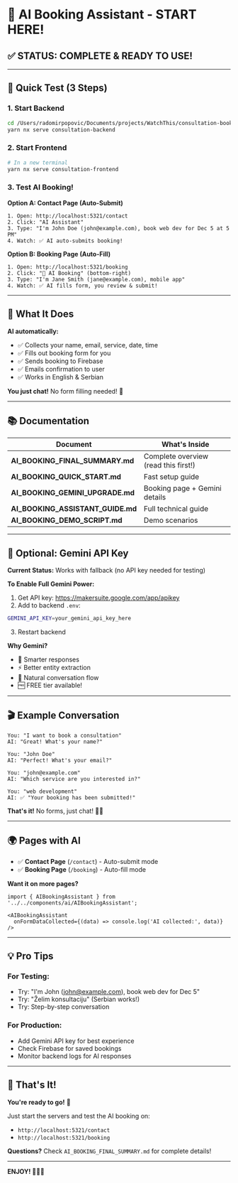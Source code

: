 # 🤖 AI Booking Assistant - START HERE!

## ✅ STATUS: COMPLETE & READY TO USE!

---

## 🚀 Quick Test (3 Steps)

### 1. Start Backend
```bash
cd /Users/radomirpopovic/Documents/projects/WatchThis/consultation-booking
yarn nx serve consultation-backend
```

### 2. Start Frontend
```bash
# In a new terminal
yarn nx serve consultation-frontend
```

### 3. Test AI Booking!

**Option A: Contact Page (Auto-Submit)**
```
1. Open: http://localhost:5321/contact
2. Click: "AI Assistant"
3. Type: "I'm John Doe (john@example.com), book web dev for Dec 5 at 5 PM"
4. Watch: ✅ AI auto-submits booking!
```

**Option B: Booking Page (Auto-Fill)**
```
1. Open: http://localhost:5321/booking
2. Click: "🤖 AI Booking" (bottom-right)
3. Type: "I'm Jane Smith (jane@example.com), mobile app"
4. Watch: ✅ AI fills form, you review & submit!
```

---

## 🎯 What It Does

**AI automatically:**
- ✅ Collects your name, email, service, date, time
- ✅ Fills out booking form for you
- ✅ Sends booking to Firebase
- ✅ Emails confirmation to user
- ✅ Works in English & Serbian

**You just chat!** No form filling needed! 🎉

---

## 📚 Documentation

| Document | What's Inside |
|----------|---------------|
| **AI_BOOKING_FINAL_SUMMARY.md** | Complete overview (read this first!) |
| **AI_BOOKING_QUICK_START.md** | Fast setup guide |
| **AI_BOOKING_GEMINI_UPGRADE.md** | Booking page + Gemini details |
| **AI_BOOKING_ASSISTANT_GUIDE.md** | Full technical guide |
| **AI_BOOKING_DEMO_SCRIPT.md** | Demo scenarios |

---

## 🔑 Optional: Gemini API Key

**Current Status:** Works with fallback (no API key needed for testing)

**To Enable Full Gemini Power:**
1. Get API key: https://makersuite.google.com/app/apikey
2. Add to backend `.env`:
```bash
GEMINI_API_KEY=your_gemini_api_key_here
```
3. Restart backend

**Why Gemini?**
- 🚀 Smarter responses
- ⚡ Better entity extraction
- 💬 Natural conversation flow
- 🆓 FREE tier available!

---

## 🎬 Example Conversation

```
You: "I want to book a consultation"
AI: "Great! What's your name?"

You: "John Doe"
AI: "Perfect! What's your email?"

You: "john@example.com"
AI: "Which service are you interested in?"

You: "web development"
AI: ✅ "Your booking has been submitted!"
```

**That's it!** No forms, just chat! 💬✨

---

## 🌍 Pages with AI

- ✅ **Contact Page** (`/contact`) - Auto-submit mode
- ✅ **Booking Page** (`/booking`) - Auto-fill mode

**Want it on more pages?**
```tsx
import { AIBookingAssistant } from '../../components/ai/AIBookingAssistant';

<AIBookingAssistant 
  onFormDataCollected={(data) => console.log('AI collected:', data)}
/>
```

---

## 💡 Pro Tips

### For Testing:
- Try: "I'm John (john@example.com), book web dev for Dec 5"
- Try: "Želim konsultaciju" (Serbian works!)
- Try: Step-by-step conversation

### For Production:
- Add Gemini API key for best experience
- Check Firebase for saved bookings
- Monitor backend logs for AI responses

---

## 🎉 That's It!

**You're ready to go!** 🚀

Just start the servers and test the AI booking on:
- `http://localhost:5321/contact`
- `http://localhost:5321/booking`

**Questions?** Check `AI_BOOKING_FINAL_SUMMARY.md` for complete details!

---

**ENJOY! 🤖✨🎊**

